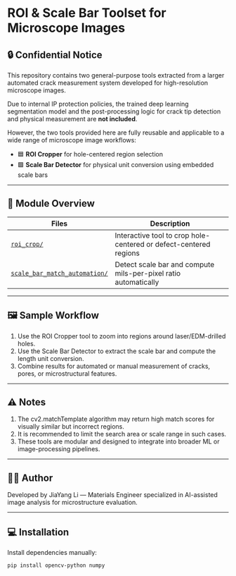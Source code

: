 # ROI & Scale Bar Toolset for Microscope Images

## 🔒 Confidential Notice

This repository contains two general-purpose tools extracted from a larger automated crack measurement system developed for high-resolution microscope images.

Due to internal IP protection policies, the trained deep learning segmentation model and the post-processing logic for crack tip detection and physical measurement are **not included**.

However, the two tools provided here are fully reusable and applicable to a wide range of microscope image workflows:
- 🟦 **ROI Cropper** for hole-centered region selection
- 🟩 **Scale Bar Detector** for physical unit conversion using embedded scale bars

---

## 🧭 Module Overview

| Files | Description |
|--------|-------------|
| [`roi_crop/`](./roi_crop) | Interactive tool to crop hole-centered or defect-centered regions |
| [`scale_bar_match_automation/`](./scale_bar_match_automation) | Detect scale bar and compute mils-per-pixel ratio automatically |

---

## 🖼 Sample Workflow

1. Use the ROI Cropper tool to zoom into regions around laser/EDM-drilled holes.
2. Use the Scale Bar Detector to extract the scale bar and compute the length unit conversion.
3. Combine results for automated or manual measurement of cracks, pores, or microstructural features.

---

## ⚠️ Notes
1. The cv2.matchTemplate algorithm may return high match scores for visually similar but incorrect regions.
2. It is recommended to limit the search area or scale range in such cases.
3. These tools are modular and designed to integrate into broader ML or image-processing pipelines.


---

## 👨‍💻 Author
Developed by JiaYang Li — Materials Engineer specialized in AI-assisted image analysis for microstructure evaluation.

---

## 💻 Installation


Install dependencies manually:

```bash
pip install opencv-python numpy



